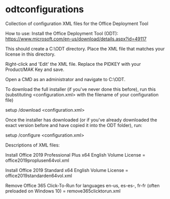 # odtconfigurations
Collection of configuration XML files for the Office Deployment Tool

How to use:
Install the Office Deployment Tool (ODT): https://www.microsoft.com/en-us/download/details.aspx?id=49117

This should create a C:\ODT directory.  Place the XML file that matches your license in this directory.  

Right-click and 'Edit' the XML file.  Replace the PIDKEY with your Product/MAK Key and save.

Open a CMD as an administrator and navigate to C:\ODT.

To download the full installer (if you've never done this before), run this (substituting <configuration.xml> with the filename of your configuration file)

setup /download <configuration.xml>

Once the installer has downloaded (or if you've already downloaded the exact version before and have copied it into the ODT folder), run:

setup /configure <configuration.xml>

Descriptions of XML files:

Install Office 2019 Professional Plus x64 English Volume License = office2019proplusen64vol.xml

Install Office 2019 Standard x64 English Volume License = office2019standarden64vol.xml

Remove Office 365 Click-To-Run for languages en-us, es-es-, fr-fr (often preloaded on Windows 10) = remove365clicktorun.xml
